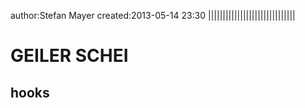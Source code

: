 author:Stefan Mayer
created:2013-05-14 23:30
||||||||||||||||||||||||||||||

GEILER SCHEI
============

hooks
------